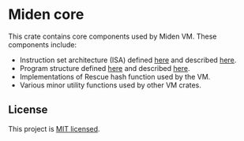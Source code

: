 # Miden core
This crate contains core components used by Miden VM. These components include:

* Instruction set architecture (ISA) defined [here](src/opcodes.rs) and described [here](doc/isa.md).
* Program structure defined [here](src/programs/mod.rs) and described [here](doc/programs.md).
* Implementations of Rescue hash function used by the VM.
* Various minor utility functions used by other VM crates.

## License
This project is [MIT licensed](../LICENSE).